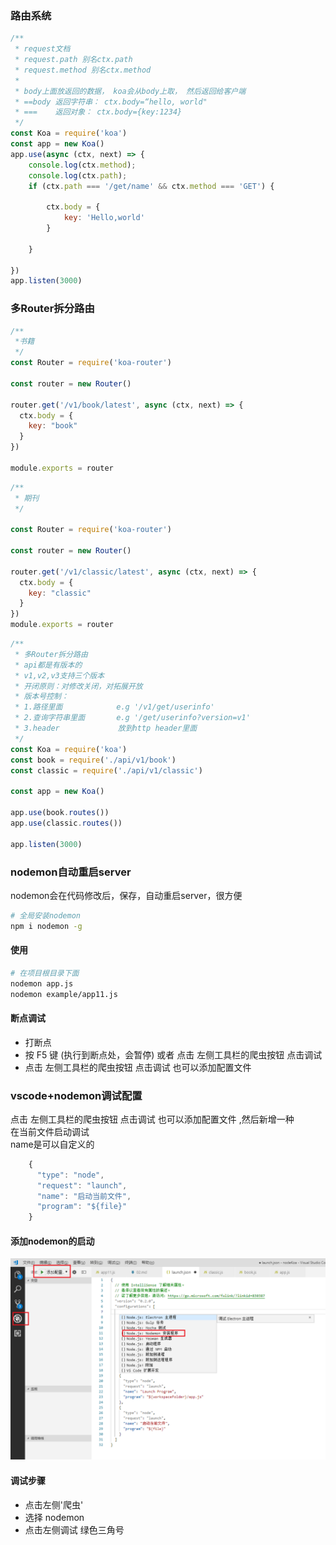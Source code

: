 

### 路由系统

```javascript
/**
 * request文档
 * request.path 别名ctx.path
 * request.method 别名ctx.method
 * 
 * body上面放返回的数据， koa会从body上取， 然后返回给客户端
 * ==body 返回字符串： ctx.body=“hello, world"
 * ===    返回对象： ctx.body={key:1234}
 */
const Koa = require('koa')
const app = new Koa()
app.use(async (ctx, next) => {
    console.log(ctx.method);
    console.log(ctx.path);
    if (ctx.path === '/get/name' && ctx.method === 'GET') {

        ctx.body = {
            key: 'Hello,world'
        }

    }

})
app.listen(3000)
```

### 多Router拆分路由
```javascript
/**
 *书籍
 */
const Router = require('koa-router')

const router = new Router()

router.get('/v1/book/latest', async (ctx, next) => {
  ctx.body = {
    key: "book"
  }
})

module.exports = router
```

```javascript
/**
 * 期刊
 */

const Router = require('koa-router')

const router = new Router()

router.get('/v1/classic/latest', async (ctx, next) => {
  ctx.body = {
    key: "classic"
  }
})
module.exports = router
```

```javascript
/**
 * 多Router拆分路由
 * api都是有版本的
 * v1,v2,v3支持三个版本
 * 开闭原则：对修改关闭，对拓展开放
 * 版本号控制：
 * 1.路径里面            e.g '/v1/get/userinfo'
 * 2.查询字符串里面       e.g '/get/userinfo?version=v1'
 * 3.header             放到http header里面
 */
const Koa = require('koa')
const book = require('./api/v1/book')
const classic = require('./api/v1/classic')

const app = new Koa()

app.use(book.routes())
app.use(classic.routes())

app.listen(3000)
```

### nodemon自动重启server
nodemon会在代码修改后，保存，自动重启server，很方便
```bash
# 全局安装nodemon
npm i nodemon -g 
```
#### 使用
``` bash
# 在项目根目录下面 
nodemon app.js
nodemon example/app11.js
```

#### 断点调试
- 打断点
- 按 F5 键 (执行到断点处，会暂停) 或者 点击 左侧工具栏的爬虫按钮 点击调试
-  点击 左侧工具栏的爬虫按钮 点击调试 也可以添加配置文件 


### vscode+nodemon调试配置

点击 左侧工具栏的爬虫按钮 点击调试 也可以添加配置文件 ,然后新增一种   
在当前文件启动调试  
name是可以自定义的
```javascript
    {
      "type": "node",
      "request": "launch",
      "name": "启动当前文件",
      "program": "${file}"
    }
```
#### 添加nodemon的启动
![步骤](./images/EEB6CD7C-22E5-410a-AA63-890BF4933F8D.png)  
#### 调试步骤
- 点击左侧'爬虫'
- 选择 nodemon
- 点击左侧调试 绿色三角号